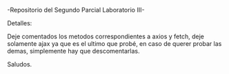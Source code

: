 -Repositorio del Segundo Parcial Laboratorio III-

Detalles: 

Deje comentados los metodos correspondientes a axios y fetch, deje solamente ajax ya que es el ultimo que probé, en caso de querer
probar las demas, simplemente hay que descomentarlas.

Saludos.
